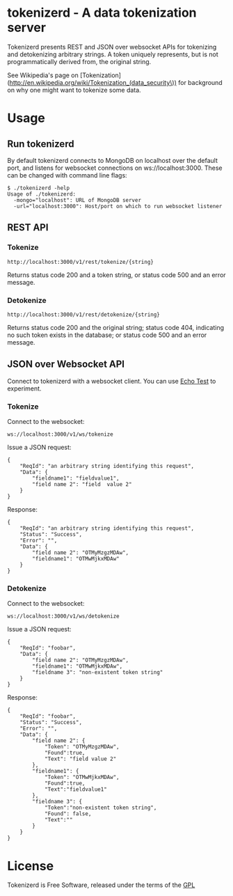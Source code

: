 # tokenizerd - A data tokenization server

Tokenizerd presents REST and JSON over websocket APIs for tokenizing and
detokenizing arbitrary strings.  A token uniquely represents, but is not
programmatically derived from, the original string.

See Wikipedia's page on
[Tokenization](http://en.wikipedia.org/wiki/Tokenization_(data_security\)) for
background on why one might want to tokenize some data.


# Usage

## Run tokenizerd

By default tokenizerd connects to MongoDB on localhost over the default port,
and listens for websocket connections on ws://localhost:3000.  These can be
changed with command line flags:

	$ ./tokenizerd -help
	Usage of ./tokenizerd:
	  -mongo="localhost": URL of MongoDB server
	  -url="localhost:3000": Host/port on which to run websocket listener


## REST API

### Tokenize

	http://localhost:3000/v1/rest/tokenize/{string}

Returns status code 200 and a token string, or status code 500 and an error
message.

### Detokenize

	http://localhost:3000/v1/rest/detokenize/{string}

Returns status code 200 and the original string; status code 404, indicating no
such token exists in the database; or status code 500 and an error message.


## JSON over Websocket API

Connect to tokenizerd with a websocket client.  You can use [Echo
Test](http://websocket.org/echo.html) to experiment.

### Tokenize

Connect to the websocket:

	ws://localhost:3000/v1/ws/tokenize

Issue a JSON request:

	{
		"ReqId": "an arbitrary string identifying this request",
		"Data": {
			"fieldname1": "fieldvalue1",
			"field name 2": "field  value 2"
		}
	}

Response:

	{
		"ReqId": "an arbitrary string identifying this request",
		"Status": "Success",
		"Error": "",
		"Data": {
			"field name 2": "OTMyMzgzMDAw",
			"fieldname1": "OTMwMjkxMDAw"
		}
	}

### Detokenize

Connect to the websocket:

	ws://localhost:3000/v1/ws/detokenize

Issue a JSON request:

	{
		"ReqId": "foobar",
		"Data": {
			"field name 2": "OTMyMzgzMDAw",
			"fieldname1": "OTMwMjkxMDAw",
			"fieldname 3": "non-existent token string"
		}
	}

Response:

	{
		"ReqId": "foobar",
		"Status": "Success", 
		"Error": "",
		"Data": {
			"field name 2": {
				"Token": "OTMyMzgzMDAw",
				"Found":true,
				"Text": "field value 2"
			},
			"fieldname1": {
				"Token": "OTMwMjkxMDAw",
				"Found":true,
				"Text":"fieldvalue1"
			},
			"fieldname 3": {
				"Token":"non-existent token string",
				"Found": false,
				"Text":""
			}
		}
	}


# License

Tokenizerd is Free Software, released under the terms of the
[GPL](http://www.gnu.org/copyleft/gpl.html)

